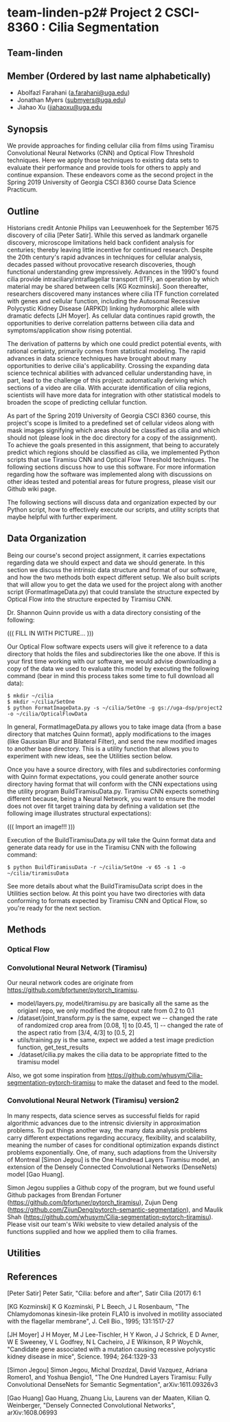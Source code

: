 # team-linden-p2# Project 2 CSCI-8360 : Cilia Segmentation
## Team-linden

## Member (Ordered by last name alphabetically)
* Abolfazl Farahani (a.farahani@uga.edu)
* Jonathan Myers (submyers@uga.edu)
* Jiahao Xu (jiahaoxu@uga.edu

## Synopsis

We provide approaches for finding cellular cilia from films using Tiramisu Convolutional Neural Networks (CNN) and Optical Flow Threshold techniques. Here we apply those techniques to existing data sets to evaluate their performance and provide tools for others to apply and continue expansion. These endeavors come as the second project in the Spring 2019 University of Georgia CSCI 8360 course Data Science Practicum. 

## Outline

Historians credit Antonie Philips van Leeuwenhoek for the September 1675 discovery of cilia [Peter Satir]. While this served as landmark organelle discovery, microscope limitations held back confident analysis for centuries; thereby leaving little incentive for continued research. Despite the 20th century's rapid advances in techniques for cellular analysis, decades passed without provocative research discoveries, though functional understanding grew impressively. Advances in the 1990's found cilia provide intraciliary/intraflagellar transport (ITF), an operation by which material may be shared between cells [KG Kozminski]. Soon thereafter, researchers discovered many instances where cilia ITF function correlated with genes and cellular function, including the Autosomal Recessive Polycystic Kidney Disease (ARPKD) linking hydromorphic allele with dramatic defects [JH Moyer]. As cellular data continues rapid growth, the opportunities to derive correlation patterns between cilia data and symptoms/application show rising potential.

The derivation of patterns by which one could predict potential events, with rational certainty, primarily comes from statistical modeling. The rapid advances in data science techniques have brought about many opportunities to derive cilia's applicability. Crossing the expanding data science technical abilities with advanced cellular understanding have, in part, lead to the challenge of this project: automatically deriving which sections of a video are cilia. With accurate identification of cilia regions, scientists will have more data for integration with other statistical models to broaden the scope of predicting cellular function.

As part of the Spring 2019 University of Georgia CSCI 8360 course, this project's scope is limited to a predefined set of cellular videos along with mask images signifying which areas should be classified as cilia and which should not (please look in the doc directory for a copy of the assignment). To achieve the goals presented in this assignment, that being to accurately predict which regions should be classified as cilia, we implemented Python scripts that use Tiramisu CNN and Optical Flow Threshold techniques. The following sections discuss how to use this software. For more information regarding how the software was implemented along with discussions on other ideas tested and potential areas for future progress, please visit our Github wiki page.

The following sections will discuss data and organization expected by our Python script, how to effectively execute our scripts, and utility scripts that maybe helpful with further experiment.

## Data Organization

Being our course's second project assignment, it carries expectations regarding data we should expect and data we should generate. In this section we discuss the intrinsic data structure and format of our software, and how the two methods both expect different setup. We also built scripts that will allow you to get the data we used for the project along with another script (FormatImageData.py) that could translate the structure expected by Optical Flow into the structure expected by Tiramisu CNN.

Dr. Shannon Quinn provide us with a data directory consisting of the following:

((( FILL IN WITH PICTURE… )))

Our Optical Flow software expects users will give it reference to a data directory that holds the files and subdirectories like the one above. If this is your first time working with our software, we would advise downloading a copy of the data we used to evaluate this model by executing the following command (bear in mind this process takes some time to full download all data):

```
$ mkdir ~/cilia
$ mkdir ~/cilia/SetOne
$ python FormatImageData.py -s ~/cilia/SetOne -g gs://uga-dsp/project2 -o ~/cilia/OpticalFlowData
```

In general, FormatImageData.py allows you to take image data (from a base directory that matches Quinn format), apply modifications to the images (like Gaussian Blur and Bilateral Filter), and send the new modified images to another base directory. This is a utility function that allows you to experiment with new ideas, see the Utilities section below.

Once you have a source directory, with files and subdirectories conforming with Quinn format expectations, you could generate another source directory having format that will conform with the CNN expectations using the utility program BuildTiramisuData.py. Tiramisu CNN expects something different because, being a Neural Network, you want to ensure the model does not over fit target training data by defining a validation set (the following image illustrates structural expectations):

((( Import an image!!! )))

Execution of the BuildTiramisuData.py will take the Quinn format data and generate data ready for use in the Tiramisu CNN with the following command:

```
$ python BuildTiramisuData -r ~/cilia/SetOne -v 65 -s 1 -o ~/cilia/tiramisuData
```

See more details about what the BuildTiramisuData script does in the Utilities section below. At this point you have two directories with data conforming to formats expected by Tiramisu CNN and Optical Flow, so you're ready for the next section.

## Methods

### Optical Flow



### Convolutional Neural Network (Tiramisu)

Our neural network codes are originate from https://github.com/bfortuner/pytorch_tiramisu.
- model/layers.py, model/tiramisu.py are basically all the same as the origianl repo, we only modified the dropout rate from 0.2 to 0.1
- /dataset/joint_transform.py is the same, expect we 
-- changed the rate of randomized crop area from [0.08, 1] to [0.45, 1]
-- changed the rate of the aspect ratio from [3/4, 4/3] to [0.5, 2]
- utils/training.py is the same, expect we added a test image prediction function, get_test_results
- ./dataset/cilia.py makes the cilia data to be appropriate fitted to the tiramisu model

Also, we got some inspiration from https://github.com/whusym/Cilia-segmentation-pytorch-tiramisu
to make the dataset and feed to the model.

### Convolutional Neural Network (Tiramisu) version2

In many respects, data science serves as successful fields for rapid algorithmic advances due to the intrensic diviersity in approximation problems. To put things another way, the many data analysis problems carry different expectations regarding accuracy, flexibility, and scalability, meaning the number of cases for conditional optimization expands distinct problems exponentially. One, of many, such adaptions from the University of Montreal [Simon Jegou] is the One Hundread Layers Tiramisu model, an extension of the Densely Connected
Convolutional Networks (DenseNets) model [Gao Huang]. 

Simon Jegou supplies a Github copy of the program, but we found useful Github packages from Brendan Fortuner (https://github.com/bfortuner/pytorch_tiramisu), Zujun Deng (https://github.com/ZijunDeng/pytorch-semantic-segmentation), and Maulik Shah (https://github.com/whusym/Cilia-segmentation-pytorch-tiramisu). Please visit our team's Wiki website to view detailed analysis of the functions supplied and how we applied them to cilia frames.

## Utilities

### 

## References

[Peter Satir] Peter Satir, "Cilia: before and after", Satir Cilia  (2017) 6:1

[KG Kozminski] K G Kozminski, P L Beech, J L Rosenbaum, "The Chlamydomonas kinesin-like protein FLA10 is involved in motility associated with the flagellar membrane", J. Cell Bio., 1995; 131:1517-27

[JH Moyer] J H Moyer, M J Lee-Tischler, H Y Kwon, J J Schrick, E D Avner, W E Sweeney, V L Godfrey, N L Cacheiro, J E Wikinson, R P Woychik, "Candidate gene associated with a mutation causing recessive polycystic kidney disease in mice", Science. 1994; 264:1329-33

[Simon Jegou] Simon Jegou, Michal Drozdzal, David Vazquez, Adriana Romero1, and Yoshua Bengio1, "The One Hundred Layers Tiramisu:
Fully Convolutional DenseNets for Semantic Segmentation", arXiv:1611.09326v3

[Gao Huang] Gao Huang, Zhuang Liu, Laurens van der Maaten, Kilian Q. Weinberger, "Densely Connected Convolutional Networks", arXiv:1608.06993










